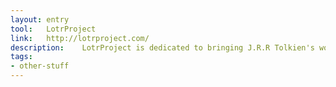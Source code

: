 ```yaml
---
layout: entry
tool:	LotrProject
link:	http://lotrproject.com/
description:	LotrProject is dedicated to bringing J.R.R Tolkien's works to life through various creative web projects
tags:
- other-stuff	
---
```

